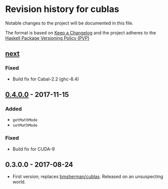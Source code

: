 # Revision history for cublas

Notable changes to the project will be documented in this file.

The format is based on [Keep a Changelog](http://keepachangelog.com/) and the
project adheres to the [Haskell Package Versioning
Policy (PVP)](https://pvp.haskell.org)


## [next]
### Fixed
  * Build fix for Cabal-2.2 (ghc-8.4)

## [0.4.0.0] - 2017-11-15
### Added
  * `getMathMode`
  * `setMathMode`

### Fixed
  * Build fix for CUDA-9

## 0.3.0.0 - 2017-08-24

* First version; replaces [bmsherman/cublas](https://github.com/bmsherman/cublas). Released on an unsuspecting world.


[next]:             https://github.com/tmcdonell/cublas/compare/release/0.4.0.0...HEAD
[0.4.0.0]:          https://github.com/tmcdonell/cublas/compare/release/0.3.0.0...0.4.0.0

